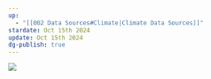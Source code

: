 ```yaml
---
up:
  - "[[002 Data Sources#Climate|Climate Data Sources]]"
stardate: Oct 15th 2024
update: Oct 15th 2024
dg-publish: true
---
```


![](https://i.imgur.com/KkwYI56.png)
